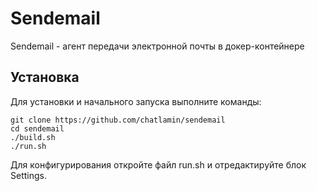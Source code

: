 # Sendemail

Sendemail - агент передачи электронной почты в докер-контейнере

## Установка

Для установки и начального запуска выполните команды:

    git clone https://github.com/chatlamin/sendemail
    cd sendemail
    ./build.sh
    ./run.sh

Для конфигурирования откройте файл run.sh и отредактируйте блок Settings.